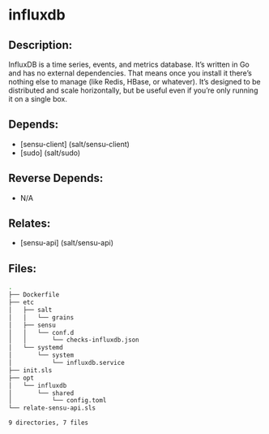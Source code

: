 # influxdb

## Description:

InfluxDB is a time series, events, and metrics database. It’s written in Go and
has no external dependencies. That means once you install it there’s nothing
else to manage (like Redis, HBase, or whatever). It’s designed to be
distributed and scale horizontally, but be useful even if you’re only running
it on a single box.

## Depends:

  -  [sensu-client] (salt/sensu-client)
  -  [sudo] (salt/sudo)

## Reverse Depends:

  -  N/A

## Relates:

  -  [sensu-api] (salt/sensu-api)

## Files:

```bash
.
├── Dockerfile
├── etc
│   ├── salt
│   │   └── grains
│   ├── sensu
│   │   └── conf.d
│   │       └── checks-influxdb.json
│   └── systemd
│       └── system
│           └── influxdb.service
├── init.sls
├── opt
│   └── influxdb
│       └── shared
│           └── config.toml
└── relate-sensu-api.sls

9 directories, 7 files
```
